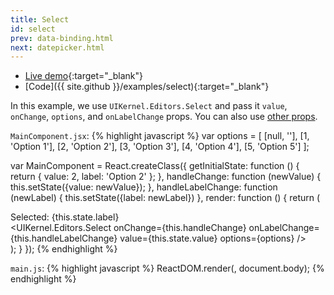 ```yaml
---
title: Select
id: select
prev: data-binding.html
next: datepicker.html
---
```


* [Live demo](/examples/select/){:target="_blank"}
* [Code]({{ site.github }}/examples/select){:target="_blank"}

In this example, we use `UIKernel.Editors.Select` and pass it `value`, `onChange`, `options`, and `onLabelChange` props.
You can also use [other props](editors.html#Select).

`MainComponent.jsx`:
{% highlight javascript %}
var options = [
  [null, ''], [1, 'Option 1'], [2, 'Option 2'], [3, 'Option 3'], [4, 'Option 4'], [5, 'Option 5']
];

var MainComponent = React.createClass({
  getInitialState: function () {
    return {
      value: 2,
      label: 'Option 2'
    };
  },
  handleChange: function (newValue) {
    this.setState({value: newValue});
  },
  handleLabelChange: function (newLabel) {
    this.setState({label: newLabel})
  },
  render: function () {
    return (
      <div>
        <span>Selected: {this.state.label}</span>
        <br />
        <UIKernel.Editors.Select
          onChange={this.handleChange}
          onLabelChange={this.handleLabelChange}
          value={this.state.value}
          options={options}
        />
      </div>
    );
  }
});
{% endhighlight %}

`main.js`:
{% highlight javascript %}
ReactDOM.render(<MainComponent/>, document.body);
{% endhighlight %}



